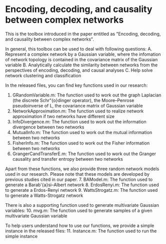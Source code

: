 # Encoding, decoding, and causality between complex networks
This is the toolbox introduced in the paper entitled as "Encoding, decoding, and causality between complex networks".

In general, this toolbox can be used to deal with following questions:
A. Represent a complex network by a Gaussian variable, where the infomation of network topology is contained in the covariance matrix of the Gaussian variable
B. Analytically calculate the similarity between networks from the perspectives of encoding, decoding, and causal analyses
C. Help solve network clustering and classification

In the released files, you can find key functions used in our research:
1. GRandomVariable.m: The function used to work out the graph Laplacian (the discrete Schr\"{o}dinger operator), the Moore–Penrose pseudoinverse of L, the covariance matrix of Gaussian variable
2. NetworkApproximation.m: The function used to realize network approximation if two networks have different size
3. InfoDivergence.m: The function used to work out the information divergence between two networks
4. MutualInfo.m: The function used to work out the mutual information between two networks
5. FisherInfo.m: The function used to work out the Fisher information between two networks
6. GrangerCandTransferE.m: The function used to work out the Granger causality and transfer entropy between two networks

Apart from these functions, we also provide three random network models used in our research. Please note that these models are developed by previous studies cited in our paper.
7. BAModel.m: The function used to generate a Barab\'{a}si–Albert network
8. ErdosRenyi.m: The function used to generate a Erdos-Renyi network
9. WattsStrogatz.m: The function used to generate a Watts-Strogatz network

There is also a supporting function used to generate multivariate Gaussian variables:
10. mvg.m: The function used to generate samples of a given multivariate Gaussian variable

To help users understand how to use our functions, we provide a simple instance in the released files:
11. Instance.m: The function used to run the simple instance
